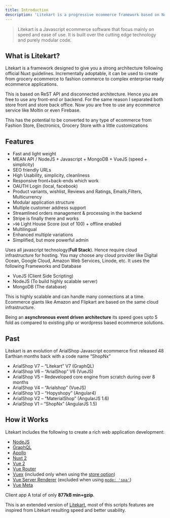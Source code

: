 ```yaml
---
title: Introduction
description: 'Litekart is a progressive ecommerce framework based on Nuxt, Vue, Node, Mongo, GraphQl to create modern web applications.'
---
```


> Litekart is a Javascript ecommerce software that focus mainly on speed and ease of use. It is built over the cutting edge technology and purely modular code.

## What is Litekart?

Litekart is a framework designed to give you a strong architecture following official Nuxt guidelines. Incrementally adoptable, it can be used to create from grocery ecommerce to fashion commerce to complex enterprise ready ecommerce applications.

This is based on ReST API and disconnected architecture. Hence you are free to use any front-end or backend. For the same reason I separated both store front and store back office. Now you are free to use any ecommerce service like Moltin or even Firebase.

This has the potential to be converted to any type of ecommerce from Fashion Store, Electronics, Grocery Store with a little customizations

## Features

- Fast and light weight
- MEAN API / NodeJS + Javascript + MongoDB + VueJS (speed + simplicity)
- SEO friendly URLs
- High Usability, simplicity, cleanliness
- Responsive front+back-ends which work
- OAUTH Login (local, facebook)
- Product variants, wishlist, Reviews and Ratings, Emails,Filters, Multicurrency
- Modular application structure
- Multiple customer address support
- Streamlined orders management & processing in the backend
- Stripe is finally there and works
- `>90` Light House Score (out of 100) + offline enabled
- Multilingual
- Enhanced multiple variations
- Simplified, but more powerful admin

Uses all javascript technology(**Full Stack**). Hence require cloud infrastructure for hosting. You may choose any cloud provider like Digital Ocean, Google Cloud, Amazon Web Services, Linode, etc. It uses the following Frameworks and Database

- VueJS (Client Side Scripting)
- NodeJS (To build highly scalable server)
- MongoDB (The database)

This is highly scalable and can handle many connections at a time. Ecommerce giants like Amazon and Flipkart are based on the same cloud infrastructure.

Being an **asynchronous event driven architecture** its speed goes upto 5 fold as compared to existing php or wordpress based ecommerce solutions.

## Past

Litekart is an evolution of ArialShop Javascript ecommerce first released 48 Earthian months back with a code name “ShopNx”

- ArialShop V7 – “Litekart” V7 (GraphQL)
- ArialShop V6 – “ArialShop” V6 (VueJS)
- ArialShop V5 – Redeveloped core engine from scratch during over 8 months
- ArialShop V4 – “Arialshop” (VueJS)
- ArialShop V3 – “Hopyshopy” (Angular4)
- ArialShop V2 – “MaterialShop” (AngularJS 1.6)
- ArialShop V1 – “ShopNx” (AngularJS 1.5)

## How it Works

Litekart includes the following to create a rich web application development:

- [NodeJS](https://nodejs.org/)
- [GraphQL](https://graphql.org/)
- [Apollo](https://apollographql.com/)
- [Nuxt 2](https://nuxtjs.org/)
- [Vue 2](https://vuejs.org/)
- [Vue Router](https://router.vuejs.org/en/)
- [Vuex](https://vuex.vuejs.org/en/) (included only when using the [store option](/guide/vuex-store))
- [Vue Server Renderer](https://ssr.vuejs.org/en/) (excluded when using [`mode: 'spa'`](/api/configuration-mode))
- [Vue Meta](https://github.com/nuxt/vue-meta)

Client app A total of only **877kB min+gzip**.

<div class="Alert">

This is an extended version of [Litekart](https://www.litekart.in/), most of this scripts features are inspired from Litekart resulting speed and better usability.

</div>
